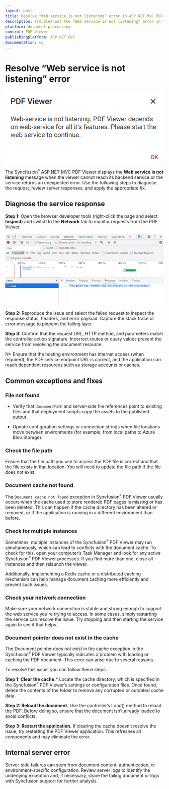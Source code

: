 ```yaml
---
layout: post
title: Resolve “Web service is not listening” error in ASP.NET MVC PDF Viewer | Syncfusion
description: Troubleshoot the “Web service is not listening” error in the Syncfusion ASP.NET MVC PDF Viewer by validating network requests, cache configuration, and server availability.
platform: document-processing
control: PDF Viewer
publishingplatform: ASP.NET MVC
documentation: ug
---
```


# Resolve “Web service is not listening” error

![Browser showing the Web service is not listening error](../images/webservice.png)

The Syncfusion<sup style="font-size:70%">&reg;</sup> ASP.NET MVC PDF Viewer displays the **Web service is not listening** message when the viewer cannot reach its backend service or the service returns an unexpected error. Use the following steps to diagnose the request, review server responses, and apply the appropriate fix.

## Diagnose the service response

**Step 1:** Open the browser developer tools (right-click the page and select **Inspect**) and switch to the **Network** tab to monitor requests from the PDF Viewer.

![Developer tools Network tab displaying failed requests](../images/networktab.png)

**Step 2:** Reproduce the issue and select the failed request to inspect the response status, headers, and error payload. Capture the stack trace or error message to pinpoint the failing layer.

**Step 3:** Confirm that the request URL, HTTP method, and parameters match the controller action signature. Incorrect routes or query values prevent the service from resolving the document resource.

N> Ensure that the hosting environment has internet access (when required), the PDF service endpoint URL is correct, and the application can reach dependent resources such as storage accounts or caches.

## Common exceptions and fixes

### File not found

* Verify that `documentPath` and server-side file references point to existing files and that deployment scripts copy the assets to the published output.

* Update configuration settings or connection strings when file locations move between environments (for example, from local paths to Azure Blob Storage).

### Check the file path

Ensure that the file path you use to access the PDF file is correct and that the file exists in that location. You will need to update the file path if the file does not exist.

### Document cache not found

The `Document cache not found` exception in Syncfusion<sup style="font-size:70%">&reg;</sup> PDF Viewer usually occurs when the cache used to store rendered PDF pages is missing or has been deleted. This can happen if the cache directory has been altered or removed, or if the application is running in a different environment than before.

### Check for multiple instances

Sometimes, multiple instances of the Syncfusion<sup style="font-size:70%">&reg;</sup> PDF Viewer may run simultaneously, which can lead to conflicts with the document cache. To check for this, open your computer’s Task Manager and look for any active Syncfusion<sup style="font-size:70%">&reg;</sup> PDF Viewer processes. If you find more than one, close all instances and then relaunch the viewer.

Additionally, implementing a Redis cache or a distributed caching mechanism can help manage document caching more efficiently and prevent such issues.

### Check your network connection

Make sure your network connection is stable and strong enough to support the web service you're trying to access. In some cases, simply restarting the service can resolve the issue. Try stopping and then starting the service again to see if that helps.

### Document pointer does not exist in the cache

The Document pointer does not exist in the cache exception in the Syncfusion<sup style="font-size:70%">&reg;</sup> PDF Viewer typically indicates a problem with loading or caching the PDF document. This error can arise due to several reasons.

To resolve this issue, you can follow these steps:

**Step 1: Clear the cache.***
Locate the cache directory, which is specified in the Syncfusion<sup style="font-size:70%">&reg;</sup> PDF Viewer’s settings or configuration files. Once found, delete the contents of the folder to remove any corrupted or outdated cache data.

**Step 2: Reload the document.**
Use the controller’s Load() method to reload the PDF. Before doing so, ensure that the document isn’t already loaded to avoid conflicts.

**Step 3: Restart the application.**
If clearing the cache doesn’t resolve the issue, try restarting the PDF Viewer application. This refreshes all components and may eliminate the error.

## Internal server error

Server-side failures can stem from document content, authentication, or environment-specific configuration. Review server logs to identify the underlying exception and, if necessary, share the failing document or logs with Syncfusion support for further analysis.
